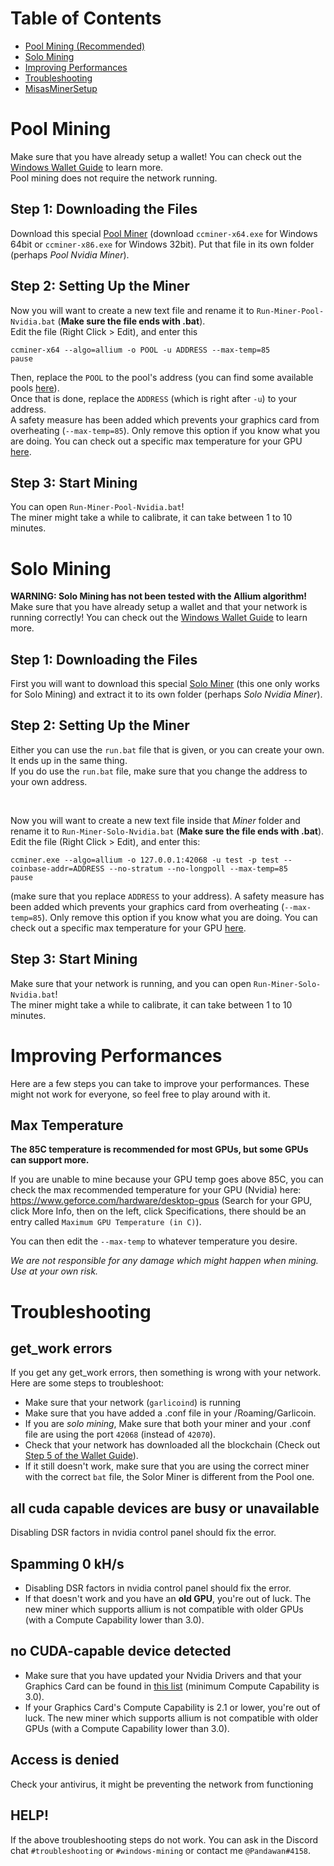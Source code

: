 # Table of Contents

- [Pool Mining (Recommended)](#pool-mining)
- [Solo Mining](#solo-mining)
- [Improving Performances](#improving-performances)
- [Troubleshooting](#troubleshooting)
- [MisasMinerSetup](https://github.com/MisaRistolainen/MisasMinerSetup)

# Pool Mining

Make sure that you have already setup a wallet! You can check out the [Windows Wallet Guide](wallet-win.html) to learn more.  
Pool mining does not require the network running.

## Step 1: Downloading the Files

Download this special [Pool Miner](https://github.com/lenis0012/ccminer/releases/latest) (download `ccminer-x64.exe` for Windows 64bit or `ccminer-x86.exe` for Windows 32bit). Put that file in its own folder (perhaps _Pool Nvidia Miner_).

## Step 2: Setting Up the Miner

Now you will want to create a new text file and rename it to `Run-Miner-Pool-Nvidia.bat` (**Make sure the file ends with .bat**).  
Edit the file (Right Click > Edit), and enter this

```
ccminer-x64 --algo=allium -o POOL -u ADDRESS --max-temp=85
pause
```

Then, replace the `POOL` to the pool's address (you can find some available pools [here](pool-mining.html#main-net)).  
Once that is done, replace the `ADDRESS` (which is right after `-u`) to your address.  
A safety measure has been added which prevents your graphics card from overheating (`--max-temp=85`). Only remove this option if you know what you are doing. You can check out a specific max temperature for your GPU [here](#max-temperature).

## Step 3: Start Mining

You can open `Run-Miner-Pool-Nvidia.bat`!  
The miner might take a while to calibrate, it can take between 1 to 10 minutes.

# Solo Mining

**WARNING: Solo Mining has not been tested with the Allium algorithm!**
Make sure that you have already setup a wallet and that your network is running correctly! You can check out the [Windows Wallet Guide](wallet-win.html) to learn more.

## Step 1: Downloading the Files

First you will want to download this special [Solo Miner](https://github.com/beanjo55/ccminer-nanashi/releases/latest) (this one only works for Solo Mining) and extract it to its own folder (perhaps _Solo Nvidia Miner_).

## Step 2: Setting Up the Miner

Either you can use the `run.bat` file that is given, or you can create your own. It ends up in the same thing.  
If you do use the `run.bat` file, make sure that you change the address to your own address.

<br />

Now you will want to create a new text file inside that _Miner_ folder and rename it to `Run-Miner-Solo-Nvidia.bat` (**Make sure the file ends with .bat**).  
Edit the file (Right Click > Edit), and enter this:

```
ccminer.exe --algo=allium -o 127.0.0.1:42068 -u test -p test --coinbase-addr=ADDRESS --no-stratum --no-longpoll --max-temp=85
pause
```

(make sure that you replace `ADDRESS` to your address).
A safety measure has been added which prevents your graphics card from overheating (`--max-temp=85`). Only remove this option if you know what you are doing. You can check out a specific max temperature for your GPU [here](#max-temperature).

## Step 3: Start Mining

Make sure that your network is running, and you can open `Run-Miner-Solo-Nvidia.bat`!  
The miner might take a while to calibrate, it can take between 1 to 10 minutes.

# Improving Performances

Here are a few steps you can take to improve your performances. These might not work for everyone, so feel free to play around with it.

## Max Temperature

**The 85C temperature is recommended for most GPUs, but some GPUs can support more.**

If you are unable to mine because your GPU temp goes above 85C, you can check the max recommended temperature for your GPU (Nvidia) here: https://www.geforce.com/hardware/desktop-gpus
(Search for your GPU, click More Info, then on the left, click Specifications, there should be an entry called `Maximum GPU Temperature (in C)`).

You can then edit the `--max-temp` to whatever temperature you desire.

_We are not responsible for any damage which might happen when mining. Use at your own risk._

# Troubleshooting

## get_work errors

If you get any get_work errors, then something is wrong with your network.  
Here are some steps to troubleshoot:

- Make sure that your network (`garlicoind`) is running
- Make sure that you have added a .conf file in your /Roaming/Garlicoin.
- If you are _solo mining_, Make sure that both your miner and your .conf file are using the port `42068` (instead of `42070`).
- Check that your network has downloaded all the blockchain (Check out [Step 5 of the Wallet Guide](./wallet-win.html#step-5-download-the-blockchain)).
- If it still doesn't work, make sure that you are using the correct miner with the correct `bat` file, the Solor Miner is different from the Pool one.

## all cuda capable devices are busy or unavailable

Disabling DSR factors in nvidia control panel should fix the error.

## Spamming 0 kH/s

- Disabling DSR factors in nvidia control panel should fix the error.
- If that doesn't work and you have an **old GPU**, you're out of luck. The new miner which supports allium is not compatible with older GPUs (with a Compute Capability lower than 3.0).

## no CUDA-capable device detected

- Make sure that you have updated your Nvidia Drivers and that your Graphics Card can be found in [this list](https://developer.nvidia.com/cuda-gpus) (minimum Compute Capability is 3.0).
- If your Graphics Card's Compute Capability is 2.1 or lower, you're out of luck. The new miner which supports allium is not compatible with older GPUs (with a Compute Capability lower than 3.0).

## Access is denied

Check your antivirus, it might be preventing the network from functioning

## HELP!

If the above troubleshooting steps do not work. You can ask in the Discord chat `#troubleshooting` or `#windows-mining` or contact me `@Pandawan#4158`.
